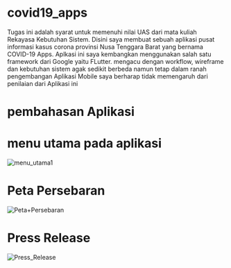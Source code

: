 # covid19_apps

Tugas ini adalah syarat untuk memenuhi nilai UAS dari mata kuliah Rekayasa Kebutuhan Sistem. Disini saya membuat sebuah aplikasi pusat informasi kasus corona provinsi Nusa Tenggara Barat yang bernama COVID-19 Apps. Aplkasi ini saya kembangkan menggunakan salah satu framework dari Google yaitu FLutter. mengacu dengan workflow, wireframe dan kebutuhan sistem agak sedikit berbeda namun tetap dalam ranah pengembangan Aplikasi Mobile saya berharap tidak memengaruh dari penilaian dari Aplikasi ini

# pembahasan Aplikasi
  # menu utama pada aplikasi
  ![menu_utama1](https://user-images.githubusercontent.com/48081025/106417386-ea104300-648e-11eb-90f1-8bac67fed9e4.jpg)
  # Peta Persebaran
  ![Peta+Persebaran](https://user-images.githubusercontent.com/48081025/106417672-9520fc80-648f-11eb-861c-260c7f7e1141.jpg)
  # Press Release
  ![Press_Release](https://user-images.githubusercontent.com/48081025/106417946-26906e80-6490-11eb-8ce9-64a47ee49859.jpg)
  

  
